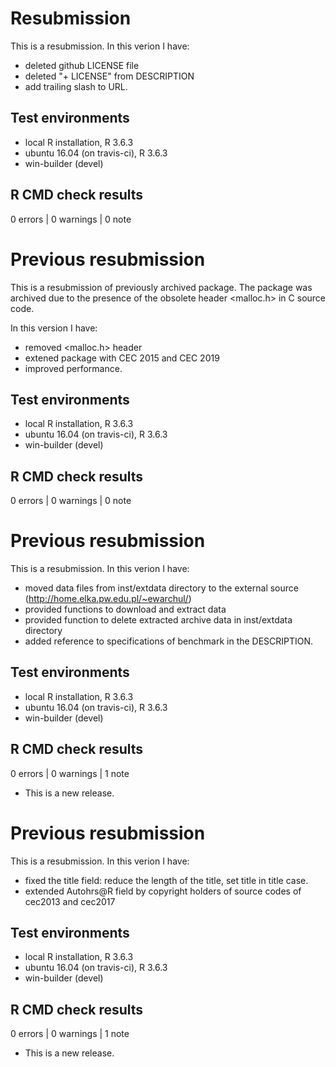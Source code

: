 # Resubmission

This is a resubmission. In this verion I have:

* deleted github LICENSE file
* deleted "+ LICENSE" from DESCRIPTION 
* add trailing slash to URL.


## Test environments
* local R installation, R 3.6.3
* ubuntu 16.04 (on travis-ci), R 3.6.3
* win-builder (devel)

## R CMD check results

0 errors | 0 warnings | 0 note

# Previous resubmission

This is a resubmission of previously archived package. The package was archived
due to the presence of the obsolete header <malloc.h> in C source code.

In this version I have:

* removed <malloc.h> header
* extened package with CEC 2015 and CEC 2019 
* improved performance.

## Test environments
* local R installation, R 3.6.3
* ubuntu 16.04 (on travis-ci), R 3.6.3
* win-builder (devel)

## R CMD check results

0 errors | 0 warnings | 0 note

# Previous resubmission

This is a resubmission. In this verion I have:

* moved data files from inst/extdata directory to the external source (http://home.elka.pw.edu.pl/~ewarchul/)
* provided functions to download and extract data 
* provided function to delete extracted archive data in inst/extdata directory 
* added reference to specifications of benchmark in the DESCRIPTION.

## Test environments
* local R installation, R 3.6.3
* ubuntu 16.04 (on travis-ci), R 3.6.3
* win-builder (devel)

## R CMD check results

0 errors | 0 warnings | 1 note

* This is a new release.

# Previous resubmission

This is a resubmission. In this verion I have:

* fixed the title field: reduce the length of the title, set title in title case.
* extended Autohrs@R field by copyright holders of source codes of cec2013 and cec2017


## Test environments
* local R installation, R 3.6.3
* ubuntu 16.04 (on travis-ci), R 3.6.3
* win-builder (devel)

## R CMD check results

0 errors | 0 warnings | 1 note

* This is a new release.
